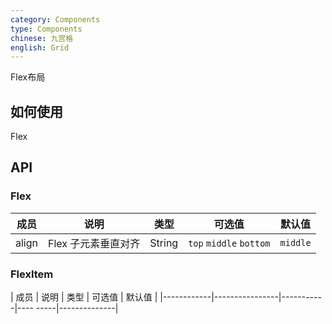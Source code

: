 ```yaml
---
category: Components
type: Components
chinese: 九宫格
english: Grid
---
```




Flex布局

## 如何使用

Flex

## API

### Flex
| 成员        | 说明           | 类型       |   可选值     | 默认值       |
|------------|----------------|-----------|---------|--------------|
| align    |    Flex 子元素垂直对齐     | String    | `top` `middle` `bottom` | `middle` |

### FlexItem
| 成员        | 说明           | 类型       |    可选值    | 默认值       |
|------------|----------------|-----------|----     -----|--------------|
